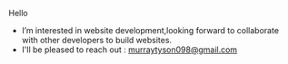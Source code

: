 Hello
-  I’m interested in website development,looking forward to collaborate with other developers to build websites. 
-  I'll be pleased to reach out :  murraytyson098@gmail.com 

<!---
Murraytyson/Murraytyson is a ✨ special ✨ repository because its `README.md` (this file) appears on your GitHub profile.
You can click the Preview link to take a look at your changes.
--->
